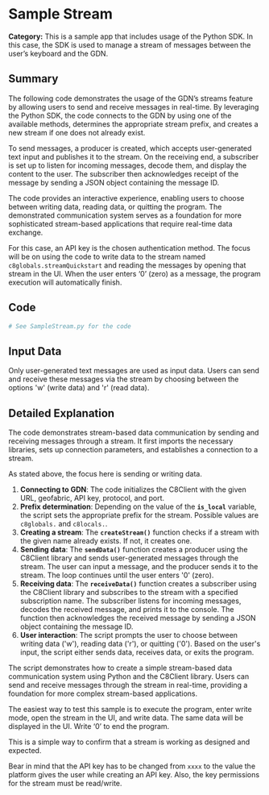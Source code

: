 # Sample Stream

**Category:** This is a sample app that includes usage of the Python SDK. In this case, the SDK is used to manage a stream of messages between the user’s keyboard and the GDN.

## Summary

The following code demonstrates the usage of the GDN’s streams feature by allowing users to send and receive messages in real-time. By leveraging the Python SDK, the code connects to the GDN by using one of the available methods, determines the appropriate stream prefix, and creates a new stream if one does not already exist.

To send messages, a producer is created, which accepts user-generated text input and publishes it to the stream. On the receiving end, a subscriber is set up to listen for incoming messages, decode them, and display the content to the user. The subscriber then acknowledges receipt of the message by sending a JSON object containing the message ID.

The code provides an interactive experience, enabling users to choose between writing data, reading data, or quitting the program. The demonstrated communication system serves as a foundation for more sophisticated stream-based applications that require real-time data exchange.

For this case, an API key is the chosen authentication method. The focus will be on using the code to write data to the stream named `c8globals.streamQuickstart` and reading the messages by opening that stream in the UI. When the user enters ‘0’ (zero) as a message, the program execution will automatically finish.

## Code

```py
# See SampleStream.py for the code
```

## Input Data

Only user-generated text messages are used as input data. Users can send and receive these messages via the stream by choosing between the options 'w' (write data) and 'r' (read data).

## Detailed Explanation

The code demonstrates stream-based data communication by sending and receiving messages through a stream. It first imports the necessary libraries, sets up connection parameters, and establishes a connection to a stream.

As stated above, the focus here is sending or writing data. 

1. **Connecting to GDN**: The code initializes the C8Client with the given URL, geofabric, API key, protocol, and port.
2. **Prefix determination**: Depending on the value of the **`is_local`** variable, the script sets the appropriate prefix for the stream. Possible values are `c8globals.` and `c8locals.`.
3. **Creating a stream**: The **`createStream()`** function checks if a stream with the given name already exists. If not, it creates one.
4. **Sending data**: The **`sendData()`** function creates a producer using the C8Client library and sends user-generated messages through the stream. The user can input a message, and the producer sends it to the stream. The loop continues until the user enters '0' (zero).
5. **Receiving data**: The **`receiveData()`** function creates a subscriber using the C8Client library and subscribes to the stream with a specified subscription name. The subscriber listens for incoming messages, decodes the received message, and prints it to the console. The function then acknowledges the received message by sending a JSON object containing the message ID.
6. **User interaction**: The script prompts the user to choose between writing data ('w'), reading data ('r'), or quitting ('0'). Based on the user's input, the script either sends data, receives data, or exits the program.

The script demonstrates how to create a simple stream-based data communication system using Python and the C8Client library. Users can send and receive messages through the stream in real-time, providing a foundation for more complex stream-based applications.

The easiest way to test this sample is to execute the program, enter write mode, open the stream in the UI, and write data. The same data will be displayed in the UI. Write ‘0’ to end the program.

This is a simple way to confirm that a stream is working as designed and expected.

Bear in mind that the API key has to be changed from `xxxx` to the value the platform gives the user while creating an API key. Also, the key permissions for the stream must be read/write.
